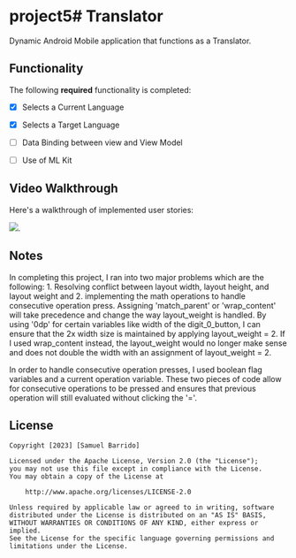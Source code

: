 # project5# Translator

Dynamic Android Mobile application that functions as a Translator. 

## Functionality 

The following **required** functionality is completed:
 
* [x] Selects a Current Language
* [x] Selects a Target Language
* [ ] Data Binding between view and View Model
* [ ] Use of ML Kit 



## Video Walkthrough

Here's a walkthrough of implemented user stories:

![](c323_proj1DEMO.gif).

## Notes

In completing this project, I ran into two major problems which are the following: 1. Resolving conflict between layout width, layout height, and layout weight and 2. implementing the math operations to handle consecutive operation press. Assigning 'match_parent' or 'wrap_content' will take precedence and change the way layout_weight is handled. By using '0dp' for certain variables like width of the digit_0_button, I can ensure that the 2x width size is maintained by applying layout_weight = 2. If I used wrap_content instead, the layout_weight would no longer make sense and does not double the width with an assignment of layout_weight = 2. 

In order to handle consecutive operation presses, I used boolean flag variables and a current operation variable. These two pieces of code allow for consecutive operations to be pressed and ensures that previous operation will still evaluated without clicking the '='. 

## License

    Copyright [2023] [Samuel Barrido]

    Licensed under the Apache License, Version 2.0 (the "License");
    you may not use this file except in compliance with the License.
    You may obtain a copy of the License at

        http://www.apache.org/licenses/LICENSE-2.0

    Unless required by applicable law or agreed to in writing, software
    distributed under the License is distributed on an "AS IS" BASIS,
    WITHOUT WARRANTIES OR CONDITIONS OF ANY KIND, either express or implied.
    See the License for the specific language governing permissions and
    limitations under the License.
